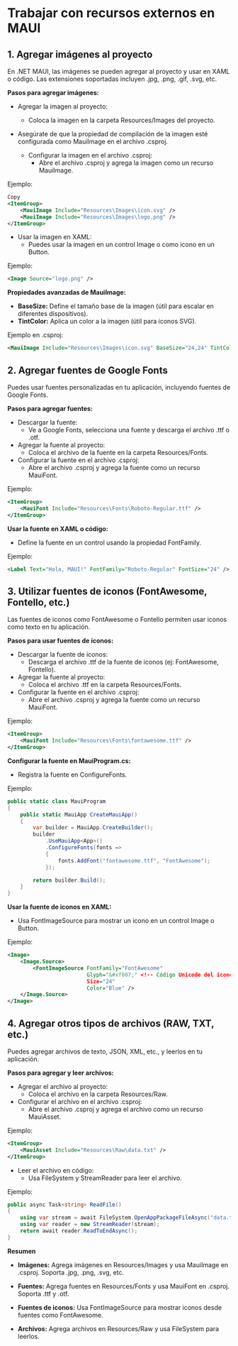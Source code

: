# Trabajar con recursos externos en MAUI

## 1. Agregar imágenes al proyecto

En .NET MAUI, las imágenes se pueden agregar al proyecto y usar en XAML o código. Las extensiones soportadas incluyen .jpg, .png, .gif, .svg, etc.

**Pasos para agregar imágenes:**

- Agregar la imagen al proyecto:
  - Coloca la imagen en la carpeta Resources/Images del proyecto.

- Asegúrate de que la propiedad de compilación de la imagen esté configurada como MauiImage en el archivo .csproj.
  - Configurar la imagen en el archivo .csproj:
    - Abre el archivo .csproj y agrega la imagen como un recurso MauiImage.

Ejemplo:

```xml
Copy
<ItemGroup>
    <MauiImage Include="Resources\Images\icon.svg" />
    <MauiImage Include="Resources\Images\logo.png" />
</ItemGroup>
```
- Usar la imagen en XAML:
  - Puedes usar la imagen en un control Image o como icono en un Button.

Ejemplo:

```xml
<Image Source="logo.png" />
```

**Propiedades avanzadas de MauiImage:**

- **BaseSize:** Define el tamaño base de la imagen (útil para escalar en diferentes dispositivos).
- **TintColor:** Aplica un color a la imagen (útil para iconos SVG).

Ejemplo en .csproj:

```xml
<MauiImage Include="Resources\Images\icon.svg" BaseSize="24,24" TintColor="Blue" />
```

## 2. Agregar fuentes de Google Fonts

Puedes usar fuentes personalizadas en tu aplicación, incluyendo fuentes de Google Fonts.

**Pasos para agregar fuentes:**

- Descargar la fuente:
  - Ve a Google Fonts, selecciona una fuente y descarga el archivo .ttf o .otf.
- Agregar la fuente al proyecto:
  - Coloca el archivo de la fuente en la carpeta Resources/Fonts.
- Configurar la fuente en el archivo .csproj:
  - Abre el archivo .csproj y agrega la fuente como un recurso MauiFont.

Ejemplo:

```xml
<ItemGroup>
    <MauiFont Include="Resources\Fonts\Roboto-Regular.ttf" />
</ItemGroup>
```
**Usar la fuente en XAML o código:**
- Define la fuente en un control usando la propiedad FontFamily.

Ejemplo:

```xml
<Label Text="Hola, MAUI!" FontFamily="Roboto-Regular" FontSize="24" />
```
## 3. Utilizar fuentes de iconos (FontAwesome, Fontello, etc.)

Las fuentes de iconos como FontAwesome o Fontello permiten usar iconos como texto en tu aplicación.

**Pasos para usar fuentes de iconos:**

- Descargar la fuente de iconos:
  - Descarga el archivo .ttf de la fuente de iconos (ej: FontAwesome, Fontello).
- Agregar la fuente al proyecto:
  - Coloca el archivo .ttf en la carpeta Resources/Fonts.
- Configurar la fuente en el archivo .csproj:
  - Abre el archivo .csproj y agrega la fuente como un recurso MauiFont.

Ejemplo:

```xml
<ItemGroup>
    <MauiFont Include="Resources\Fonts\fontawesome.ttf" />
</ItemGroup>
```
**Configurar la fuente en MauiProgram.cs:**
- Registra la fuente en ConfigureFonts.

Ejemplo:

```csharp
public static class MauiProgram
{
    public static MauiApp CreateMauiApp()
    {
        var builder = MauiApp.CreateBuilder();
        builder
            .UseMauiApp<App>()
            .ConfigureFonts(fonts =>
            {
                fonts.AddFont("fontawesome.ttf", "FontAwesome");
            });

        return builder.Build();
    }
}
```
**Usar la fuente de iconos en XAML:**
- Usa FontImageSource para mostrar un icono en un control Image o Button.

Ejemplo:

```xml
<Image>
    <Image.Source>
        <FontImageSource FontFamily="FontAwesome"
                         Glyph="&#xf007;" <!-- Código Unicode del icono -->
                         Size="24"
                         Color="Blue" />
    </Image.Source>
</Image>
```

## 4. Agregar otros tipos de archivos (RAW, TXT, etc.)

Puedes agregar archivos de texto, JSON, XML, etc., y leerlos en tu aplicación.

**Pasos para agregar y leer archivos:**

- Agregar el archivo al proyecto:
  - Coloca el archivo en la carpeta Resources/Raw.
- Configurar el archivo en el archivo .csproj:
  - Abre el archivo .csproj y agrega el archivo como un recurso MauiAsset.

Ejemplo:

```xml
<ItemGroup>
    <MauiAsset Include="Resources\Raw\data.txt" />
</ItemGroup>
```
- Leer el archivo en código:
  - Usa FileSystem y StreamReader para leer el archivo.

Ejemplo:

```csharp
public async Task<string> ReadFile()
{
    using var stream = await FileSystem.OpenAppPackageFileAsync("data.txt");
    using var reader = new StreamReader(stream);
    return await reader.ReadToEndAsync();
}
```
**Resumen**

- **Imágenes:** Agrega imágenes en Resources/Images y usa MauiImage en .csproj. Soporta .jpg, .png, .svg, etc.

- **Fuentes:** Agrega fuentes en Resources/Fonts y usa MauiFont en .csproj. Soporta .ttf y .otf.

- **Fuentes de iconos:** Usa FontImageSource para mostrar iconos desde fuentes como FontAwesome.

- **Archivos:** Agrega archivos en Resources/Raw y usa FileSystem para leerlos.
